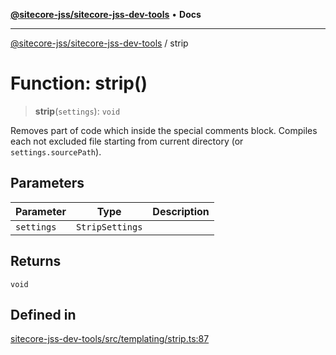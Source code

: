 [**@sitecore-jss/sitecore-jss-dev-tools**](../README.md) • **Docs**

***

[@sitecore-jss/sitecore-jss-dev-tools](../README.md) / strip

# Function: strip()

> **strip**(`settings`): `void`

Removes part of code which inside the special comments block.
Compiles each not excluded file starting from current directory (or `settings.sourcePath`).

## Parameters

| Parameter | Type | Description |
| ------ | ------ | ------ |
| `settings` | `StripSettings` |  |

## Returns

`void`

## Defined in

[sitecore-jss-dev-tools/src/templating/strip.ts:87](https://github.com/Sitecore/jss/blob/fe1d78ae02ea5d97f1dff80e45e93416079d4dc7/packages/sitecore-jss-dev-tools/src/templating/strip.ts#L87)
